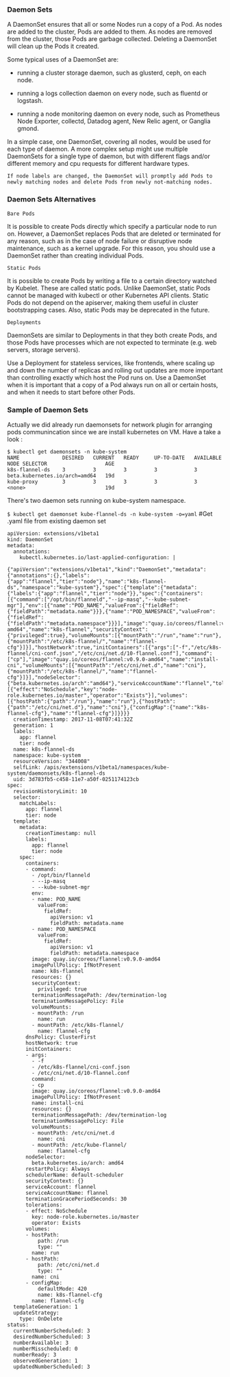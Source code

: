 ### Daemon Sets


A DaemonSet ensures that all or some Nodes run a copy of a Pod. As nodes are added to the cluster, Pods are added to them. As nodes are removed from the cluster, those Pods are garbage collected. Deleting a DaemonSet will clean up the Pods it created.

Some typical uses of a DaemonSet are:

* running a cluster storage daemon, such as glusterd, ceph, on each node.

* running a logs collection daemon on every node, such as fluentd or logstash.

* running a node monitoring daemon on every node, such as Prometheus Node Exporter, collectd, Datadog agent, New Relic agent, or Ganglia gmond.

In a simple case, one DaemonSet, covering all nodes, would be used for each type of daemon. A more complex setup might use multiple DaemonSets for a single type of daemon, but with different flags and/or different memory and cpu requests for different hardware types.

`If node labels are changed, the DaemonSet will promptly add Pods to newly matching nodes and delete Pods from newly not-matching nodes.`


### Daemon Sets Alternatives

`Bare Pods`

It is possible to create Pods directly which specify a particular node to run on. However, a DaemonSet replaces Pods that are deleted or terminated for any reason, such as in the case of node failure or disruptive node maintenance, such as a kernel upgrade. For this reason, you should use a DaemonSet rather than creating individual Pods.


`Static Pods`

It is possible to create Pods by writing a file to a certain directory watched by Kubelet. These are called static pods. Unlike DaemonSet, static Pods cannot be managed with kubectl or other Kubernetes API clients. Static Pods do not depend on the apiserver, making them useful in cluster bootstrapping cases. Also, static Pods may be deprecated in the future.


`Deployments`

DaemonSets are similar to Deployments in that they both create Pods, and those Pods have processes which are not expected to terminate (e.g. web servers, storage servers).

Use a Deployment for stateless services, like frontends, where scaling up and down the number of replicas and rolling out updates are more important than controlling exactly which host the Pod runs on. Use a DaemonSet when it is important that a copy of a Pod always run on all or certain hosts, and when it needs to start before other Pods.

### Sample of Daemon Sets

Actually we did already run daemonsets for network plugin for arranging pods communincation since we are install kubernetes on VM. Have a take a look :


    $ kubectl get daemonsets -n kube-system
    NAME              DESIRED   CURRENT   READY     UP-TO-DATE   AVAILABLE   NODE SELECTOR                   AGE
    k8s-flannel-ds    3         3         3         3            3           beta.kubernetes.io/arch=amd64   19d
    kube-proxy        3         3         3         3            3           <none>                          19d

There's two daemon sets running on kube-system namespace.


`$ kubectl get daemonset kube-flannel-ds -n kube-system -o=yaml` #Get .yaml file from existing daemon set

```shell
apiVersion: extensions/v1beta1
kind: DaemonSet
metadata:
  annotations:
    kubectl.kubernetes.io/last-applied-configuration: |
      {"apiVersion":"extensions/v1beta1","kind":"DaemonSet","metadata":{"annotations":{},"labels":{"app":"flannel","tier":"node"},"name":"k8s-flannel-ds","namespace":"kube-system"},"spec":{"template":{"metadata":{"labels":{"app":"flannel","tier":"node"}},"spec":{"containers":[{"command":["/opt/bin/flanneld","--ip-masq","--kube-subnet-mgr"],"env":[{"name":"POD_NAME","valueFrom":{"fieldRef":{"fieldPath":"metadata.name"}}},{"name":"POD_NAMESPACE","valueFrom":{"fieldRef":{"fieldPath":"metadata.namespace"}}}],"image":"quay.io/coreos/flannel:v0.9.0-amd64","name":"k8s-flannel","securityContext":{"privileged":true},"volumeMounts":[{"mountPath":"/run","name":"run"},{"mountPath":"/etc/k8s-flannel/","name":"flannel-cfg"}]}],"hostNetwork":true,"initContainers":[{"args":["-f","/etc/k8s-flannel/cni-conf.json","/etc/cni/net.d/10-flannel.conf"],"command":["cp"],"image":"quay.io/coreos/flannel:v0.9.0-amd64","name":"install-cni","volumeMounts":[{"mountPath":"/etc/cni/net.d","name":"cni"},{"mountPath":"/etc/k8s-flannel/","name":"flannel-cfg"}]}],"nodeSelector":{"beta.kubernetes.io/arch":"amd64"},"serviceAccountName":"flannel","tolerations":[{"effect":"NoSchedule","key":"node-role.kubernetes.io/master","operator":"Exists"}],"volumes":[{"hostPath":{"path":"/run"},"name":"run"},{"hostPath":{"path":"/etc/cni/net.d"},"name":"cni"},{"configMap":{"name":"k8s-flannel-cfg"},"name":"flannel-cfg"}]}}}}
  creationTimestamp: 2017-11-08T07:41:32Z
  generation: 1
  labels:
    app: flannel
    tier: node
  name: k8s-flannel-ds
  namespace: kube-system
  resourceVersion: "344008"
  selfLink: /apis/extensions/v1beta1/namespaces/kube-system/daemonsets/k8s-flannel-ds
  uid: 3d783fb5-c458-11e7-a50f-0251174123cb
spec:
  revisionHistoryLimit: 10
  selector:
    matchLabels:
      app: flannel
      tier: node
  template:
    metadata:
      creationTimestamp: null
      labels:
        app: flannel
        tier: node
    spec:
      containers:
      - command:
        - /opt/bin/flanneld
        - --ip-masq
        - --kube-subnet-mgr
        env:
        - name: POD_NAME
          valueFrom:
            fieldRef:
              apiVersion: v1
              fieldPath: metadata.name
        - name: POD_NAMESPACE
          valueFrom:
            fieldRef:
              apiVersion: v1
              fieldPath: metadata.namespace
        image: quay.io/coreos/flannel:v0.9.0-amd64
        imagePullPolicy: IfNotPresent
        name: k8s-flannel
        resources: {}
        securityContext:
          privileged: true
        terminationMessagePath: /dev/termination-log
        terminationMessagePolicy: File
        volumeMounts:
        - mountPath: /run
          name: run
        - mountPath: /etc/k8s-flannel/
          name: flannel-cfg
      dnsPolicy: ClusterFirst
      hostNetwork: true
      initContainers:
      - args:
        - -f
        - /etc/k8s-flannel/cni-conf.json
        - /etc/cni/net.d/10-flannel.conf
        command:
        - cp
        image: quay.io/coreos/flannel:v0.9.0-amd64
        imagePullPolicy: IfNotPresent
        name: install-cni
        resources: {}
        terminationMessagePath: /dev/termination-log
        terminationMessagePolicy: File
        volumeMounts:
        - mountPath: /etc/cni/net.d
          name: cni
        - mountPath: /etc/kube-flannel/
          name: flannel-cfg
      nodeSelector:
        beta.kubernetes.io/arch: amd64
      restartPolicy: Always
      schedulerName: default-scheduler
      securityContext: {}
      serviceAccount: flannel
      serviceAccountName: flannel
      terminationGracePeriodSeconds: 30
      tolerations:
      - effect: NoSchedule
        key: node-role.kubernetes.io/master
        operator: Exists
      volumes:
      - hostPath:
          path: /run
          type: ""
        name: run
      - hostPath:
          path: /etc/cni/net.d
          type: ""
        name: cni
      - configMap:
          defaultMode: 420
          name: k8s-flannel-cfg
        name: flannel-cfg
  templateGeneration: 1
  updateStrategy:
    type: OnDelete
status:
  currentNumberScheduled: 3
  desiredNumberScheduled: 3
  numberAvailable: 3
  numberMisscheduled: 0
  numberReady: 3
  observedGeneration: 1
  updatedNumberScheduled: 3
```

